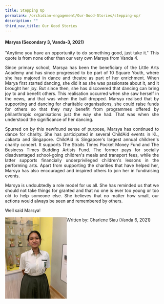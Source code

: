 ```yaml
---
title: Stepping Up
permalink: /orchidian-engagement/Our-Good-Stories/stepping-up/
description: ""
third_nav_title: Our Good Stories
---
```

<h4>Marysa (Secondary 3, Vanda-3, 2021)</h4>

<div align="justify">
	
<p>"Anytime you have an opportunity to do something good, just take it." This quote is from none other than our very own Marsya from Vanda 4.</p>
	
<p>Since primary school, Marsya has been the beneficiary of the Little Arts Academy and has since progressed to be part of 10 Square Youth, where she has majored in dance and theatre as part of her enrichment. When Marya first started dancing, she did it as she was passionate about it, and it brought her joy. But since then, she has discovered that dancing can bring joy to and benefit others. This realisation occurred when she saw herself in the news, and that was when the ball dropped. Marsya realised that by supporting and dancing for charitable organisations, she could raise funds for others so that they may benefit from programmes offered by philanthropic organisations just the way she had. That was when she understood the significance of her dancing.</p>
	
<p>Spurred on by this newfound sense of purpose, Marsya has continued to dance for charity. She has participated in several ChildAid events in KL, Jakarta and Singapore. ChildAid is Singapore's largest annual children's charity concert. It supports The Straits Times Pocket Money Fund and The Business Times Budding Artists Fund. The former pays for socially disadvantaged school-going children's meals and transport fees, while the latter supports financially underprivileged children's lessons in the performing arts. Apart from supporting the charities that have helped her, Marsya has also encouraged and inspired others to join her in fundraising events.</p>
	
<p>Marsya is undoubtedly a role model for us all. She has reminded us that we should not take things for granted and that no one is ever too young or too old to help someone else. She believes that no matter how small, our actions would always be seen and remembered by others.</p>
	
<p>Well said Marsya!</p>
	
<img src="/images/gs1.jpeg" style="width:40%" align="left">
</div>

<div align="left">
<p>Written by: Charlene Siau (Vanda 6, 2021)</p>
</div>